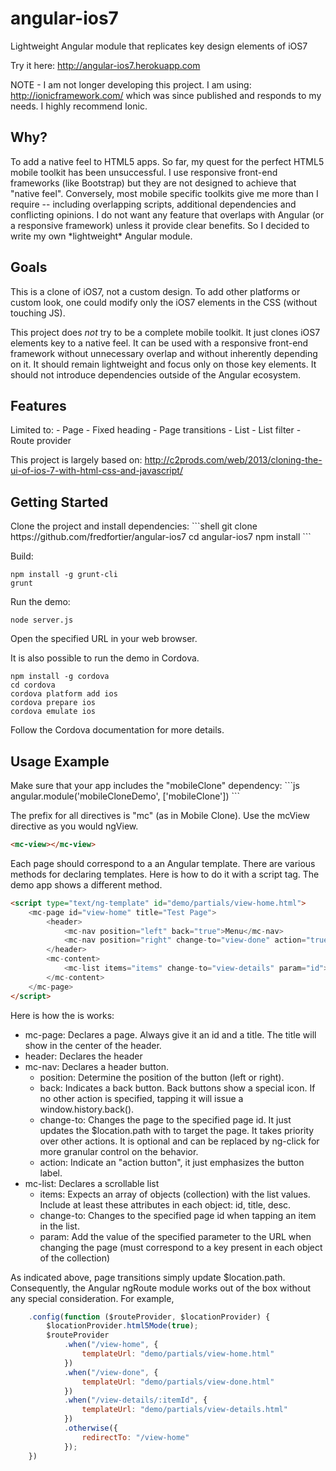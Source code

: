 angular-ios7
============

Lightweight Angular module that replicates key design elements of iOS7

Try it here: http://angular-ios7.herokuapp.com

NOTE - I am not longer developing this project. I am using: http://ionicframework.com/ which was since published and responds to my needs. I highly recommend Ionic.

<h2>Why?</h2>
To add a native feel to HTML5 apps. So far, my quest for the perfect HTML5 mobile toolkit has been unsuccessful. I use responsive front-end frameworks (like Bootstrap) but they are not designed to achieve that "native feel". Conversely, most mobile specific toolkits give me more than I require -- including overlapping scripts, additional dependencies and conflicting opinions. I do not want any feature that overlaps with Angular (or a responsive framework) unless it provide clear benefits. So I decided to write my own *lightweight* Angular module.

<h2>Goals</h2>
This is a clone of iOS7, not a custom design. To add other platforms or custom look, one could modify only the iOS7 elements in the CSS (without touching JS).

This project does *not* try to be a complete mobile toolkit. It just clones iOS7 elements key to a native feel. It can be used with a responsive front-end framework without unnecessary overlap and without inherently depending on it. It should remain lightweight and focus only on those key elements. It should not introduce dependencies outside of the Angular ecosystem.

<h2>Features</h2>
Limited to:
- Page
- Fixed heading
- Page transitions
- List
- List filter
- Route provider

This project is largely based on: http://c2prods.com/web/2013/cloning-the-ui-of-ios-7-with-html-css-and-javascript/

<h2>Getting Started</h2>
Clone the project and install dependencies:
```shell
git clone https://github.com/fredfortier/angular-ios7
cd angular-ios7
npm install
```

Build:
```shell
npm install -g grunt-cli
grunt
```

Run the demo:
```shell
node server.js
```
Open the specified URL in your web browser.

It is also possible to run the demo in Cordova.
```shell
npm install -g cordova
cd cordova
cordova platform add ios
cordova prepare ios
cordova emulate ios
```
Follow the Cordova documentation for more details.

<h2>Usage Example</h2>
Make sure that your app includes the "mobileClone" dependency:
```js
angular.module('mobileCloneDemo', ['mobileClone'])
```

The prefix for all directives is "mc" (as in Mobile Clone). Use the mcView directive as you would ngView.
```html
<mc-view></mc-view>
```

Each page should correspond to a an Angular template. There are various methods for declaring templates. Here is how to do it with a script tag. The demo app shows a different method.
```html
<script type="text/ng-template" id="demo/partials/view-home.html">
    <mc-page id="view-home" title="Test Page">
        <header>
            <mc-nav position="left" back="true">Menu</mc-nav>
            <mc-nav position="right" change-to="view-done" action="true">Info</mc-nav>
        </header>
        <mc-content>
            <mc-list items="items" change-to="view-details" param="id"></mc-list>
        </mc-content>
    </mc-page>
</script>
```
Here is how the is works:
- mc-page: Declares a page. Always give it an id and a title. The title will show in the center of the header.
- header: Declares the header
- mc-nav: Declares a header button.
  - position: Determine the position of the button (left or right).
  - back: Indicates a back button. Back buttons show a special icon. If no other action is specified, tapping it will issue a window.history.back().
  - change-to: Changes the page to the specified page id. It just updates the $location.path with to target the page. It takes priority over other actions. It is optional and can be replaced by ng-click for more granular control on the behavior.
  - action: Indicate an "action button", it just emphasizes the button label.
- mc-list: Declares a scrollable list
  - items: Expects an array of objects (collection) with the list values. Include at least these attributes in each object: id, title, desc.
  - change-to: Changes to the specified page id when tapping an item in the list.
  - param: Add the value of the specified parameter to the URL when changing the page (must correspond to a key present in each object of the collection)

As indicated above, page transitions simply update $location.path. Consequently, the Angular ngRoute module works out of the box without any special consideration. For example,
```js
    .config(function ($routeProvider, $locationProvider) {
        $locationProvider.html5Mode(true);
        $routeProvider
            .when("/view-home", {
                templateUrl: "demo/partials/view-home.html"
            })
            .when("/view-done", {
                templateUrl: "demo/partials/view-done.html"
            })
            .when("/view-details/:itemId", {
                templateUrl: "demo/partials/view-details.html"
            })
            .otherwise({
                redirectTo: "/view-home"
            });
    })
```
